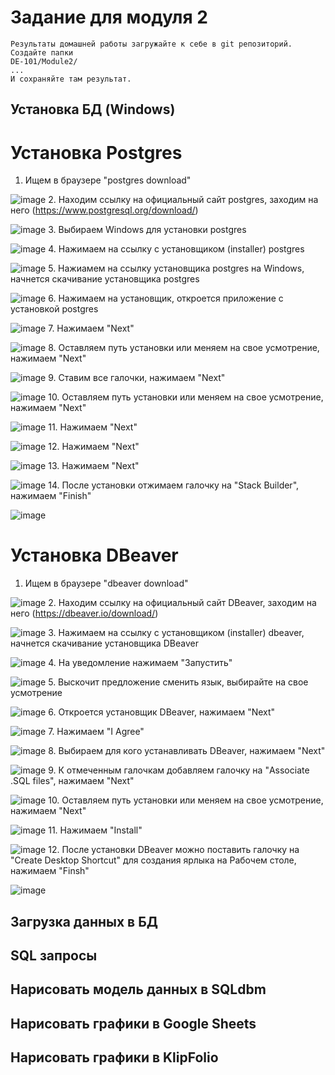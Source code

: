 # Задание для модуля 2

```
Результаты домашней работы загружайте к себе в git репозиторий. Создайте папки
DE-101/Module2/
...
И сохраняйте там результат.
```

## Установка БД (Windows)
# Установка Postgres
1. Ищем в браузере "postgres download"

![image](https://github.com/NikTomski/data-engineering/assets/142725457/48ed4f91-91a3-471a-8932-a2e9dbbb6ff8)
2. Находим ссылку на официальный сайт postgres, заходим на него (https://www.postgresql.org/download/)

![image](https://github.com/NikTomski/data-engineering/assets/142725457/db2f9f96-2759-4eaf-ac7b-565946396e6c)
3. Выбираем Windows для установки postgres

![image](https://github.com/NikTomski/data-engineering/assets/142725457/8d0b5d2e-11ee-4bac-b670-a37727854185)
4. Нажимаем на ссылку с установщиком (installer) postgres

![image](https://github.com/NikTomski/data-engineering/assets/142725457/48e1a910-e3f3-4883-8d4a-bb4f0cb01ad0)
5. Нажиамем на ссылку установщика postgres на Windows, начнется скачивание установщика postgres

![image](https://github.com/NikTomski/data-engineering/assets/142725457/878d110d-ea26-41d7-acd8-c7f5a511ece5)
6. Нажимаем на установщик, откроется приложение с установкой postgres

![image](https://github.com/NikTomski/data-engineering/assets/142725457/d06d55d0-0a78-4a23-8a31-9f3f1bb0af98)
7. Нажимаем "Next"

![image](https://github.com/NikTomski/data-engineering/assets/142725457/a4234e05-e8e7-485c-a837-a63ce5500888)
8. Оставляем путь установки или меняем на свое усмотрение, нажимаем "Next"

![image](https://github.com/NikTomski/data-engineering/assets/142725457/ddd3e228-2196-46cd-9dbd-39eca5a180a0)
9. Ставим все галочки, нажимаем "Next"

![image](https://github.com/NikTomski/data-engineering/assets/142725457/59185ded-e063-48b0-9822-77ed8ffe8e97)
10. Оставляем путь установки или меняем на свое усмотрение, нажимаем "Next"

![image](https://github.com/NikTomski/data-engineering/assets/142725457/747430ca-c99f-4243-a4bb-35593ffc0172)
11. Нажимаем "Next"

![image](https://github.com/NikTomski/data-engineering/assets/142725457/a212dfd9-f93c-4dc3-9e81-e7982af3330d)
12. Нажимаем "Next"

![image](https://github.com/NikTomski/data-engineering/assets/142725457/82eb4d29-9a2d-40fa-b963-9cca23bca0d7)
13. Нажимаем "Next"

![image](https://github.com/NikTomski/data-engineering/assets/142725457/18eb36b4-2a2c-47a5-8db4-591ffd902c19)
14. После установки отжимаем галочку на "Stack Builder", нажимаем "Finish"

![image](https://github.com/NikTomski/data-engineering/assets/142725457/bd661ba5-927c-4636-a71e-8bb42dc054c5)

# Установка DBeaver
1. Ищем в браузере "dbeaver download"

![image](https://github.com/NikTomski/data-engineering/assets/142725457/a40ed8b4-dc1f-43e1-8a49-ec757f709314)
2. Находим ссылку на официальный сайт DBeaver, заходим на него (https://dbeaver.io/download/)

![image](https://github.com/NikTomski/data-engineering/assets/142725457/a55cacfa-4782-4069-9870-5b4d1446a16a)
3. Нажимаем на ссылку с установщиком (installer) dbeaver, начнется скачивание установщика DBeaver

![image](https://github.com/NikTomski/data-engineering/assets/142725457/7d7f8a88-a29e-4603-a718-bcf5a4c81546)
4. На уведомление нажимаем "Запустить"

![image](https://github.com/NikTomski/data-engineering/assets/142725457/4591cbbb-73da-42ce-9cc0-f784d9f4a9ae)
5. Выскочит предложение сменить язык, выбирайте на свое усмотрение

![image](https://github.com/NikTomski/data-engineering/assets/142725457/27939980-2008-42e1-bf71-c7441f4c16ad)
6. Откроется установщик DBeaver, нажимаем "Next"

![image](https://github.com/NikTomski/data-engineering/assets/142725457/42328765-a161-4b2c-9e22-0a46ef6ca449)
7. Нажимаем "I Agree"

![image](https://github.com/NikTomski/data-engineering/assets/142725457/225e1e11-7265-43a7-9711-bc4107390512)
8. Выбираем для кого устанавливать DBeaver, нажимаем "Next"

![image](https://github.com/NikTomski/data-engineering/assets/142725457/a4029daa-91fc-4443-9a21-91e33de9ccf7)
9. К отмеченным галочкам добавляем галочку на "Associate .SQL files", нажимаем "Next"

![image](https://github.com/NikTomski/data-engineering/assets/142725457/1717a0f5-0331-4a42-9a43-b477056bf132)
10. Оставляем путь установки или меняем на свое усмотрение, нажимаем "Next"

![image](https://github.com/NikTomski/data-engineering/assets/142725457/fcd10c71-44ab-42e1-8762-f7b6200d0989)
11. Нажимаем "Install"

![image](https://github.com/NikTomski/data-engineering/assets/142725457/209379d5-c604-42d7-9dfe-a9ca05fde589)
12. После установки DBeaver можно поставить галочку на "Create Desktop Shortcut" для создания ярлыка на Рабочем столе, нажимаем "Finsh"

![image](https://github.com/NikTomski/data-engineering/assets/142725457/8884729e-2c6b-4312-aac2-2e78d7417d2e)

## Загрузка данных в БД

## SQL запросы

## Нарисовать модель данных в SQLdbm

## Нарисовать графики в Google Sheets

## Нарисовать графики в KlipFolio
